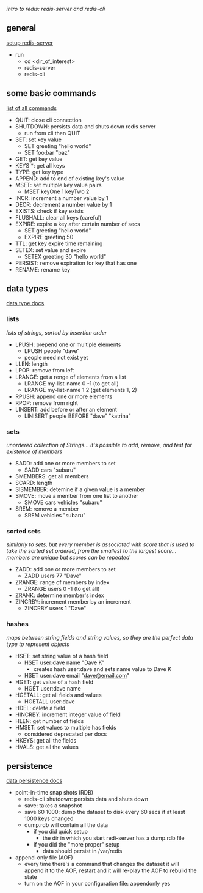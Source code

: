 _intro to redis: redis-server and redis-cli_

## general

[setup redis-server](https://redis.io/topics/quickstart)

- run
  - cd <dir_of_interest>
  - redis-server
  - redis-cli

## some basic commands

[list of all commands](https://redis.io/commands)

- QUIT: close cli connection
- SHUTDOWN: persists data and shuts down redis server
  - run from cli then QUIT
- SET: set key value
  - SET greeting "hello world"
  - SET foo:bar "baz"
- GET: get key value
- KEYS *: get all keys
- TYPE: get key type
- APPEND: add to end of existing key's value
- MSET: set multiple key value pairs
  - MSET keyOne 1 keyTwo 2
- INCR: increment a number value by 1
- DECR: decrement a number value by 1
- EXISTS: check if key exists
- FLUSHALL:  clear all keys (careful)
- EXPIRE: expire a key after certain number of secs
  - SET greeting "hello world"
  - EXPIRE greeting 50
- TTL: get key expire time remaining
- SETEX: set value and expire
  - SETEX greeting 30 "hello world"
- PERSIST: remove expiration for key that has one
- RENAME: rename key

## data types

[data type docs](https://redis.io/topics/data-types)

### lists 
_lists of strings, sorted by insertion order_
- LPUSH: prepend one or multiple elements
  - LPUSH people "dave"
  - people need not exist yet
- LLEN: length
- LPOP: remove from left
- LRANGE: get a renge of elements from a list
   - LRANGE my-list-name 0 -1 (to get all)
   - LRANGE my-list-name 1 2 (get elements 1, 2)
- RPUSH: append one or more elements
- RPOP: remove from right
- LINSERT: add before or after an element
   - LINISERT people BEFORE "dave" "katrina"
     
### sets

_unordered collection of Strings... it's possible to add, remove, and test for existence of members_

- SADD: add one or more members to set
  - SADD cars "subaru"
- SMEMBERS: get all members
- SCARD: length
- SISMEMBER: detemine if a given value is a member
- SMOVE: move a member from one list to another
  - SMOVE cars vehicles "subaru"
- SREM: remove a member
  - SREM vehicles "subaru"
  
### sorted sets

_similarly to sets, but every member is associated with score that is used to take the sorted set ordered, from the smallest to the largest score... members are unique but scores can be repeated_

- ZADD: add one or more members to set
  - ZADD users 77 "Dave"
- ZRANGE: range of members by index
  - ZRANGE users 0 -1 (to get all)
- ZRANK: determine member's index
- ZINCRBY: increment member by an increment
  - ZINCRBY users 1 "Dave" 

### hashes

_maps between string fields and string values, so they are the perfect data type to represent objects_

- HSET: set string value of a hash field
  - HSET user:dave name "Dave K"
    - creates hash user:dave and sets name value to Dave K
  - HSET user:dave email "dave@email.com"
- HGET: get value of a hash field
  - HGET user:dave name
- HGETALL: get all fields and values
  - HGETALL user:dave
- HDEL: delete a field
- HINCRBY: increment integer value of field
- HLEN: get number of fields
- HMSET: set values to multiple has fields
  - considered deprecated per docs
- HKEYS: get all the fields
- HVALS: get all the values

## persistence

[data persistence docs](https://redis.io/topics/persistence)

- point-in-time snap shots (RDB)
  - redis-cli shutdown: persists data and shuts down
  - save: takes a snapshot
  - save 60 1000: dump the dataset to disk every 60 secs if at least 1000 keys changed
  - dump.rdb will contain all the data
    - if you did quick setup
      - the dir in which you start redi-server has a dump.rdb file
    - if you did the "more proper" setup
      - data should persist in /var/redis
- append-only file (AOF)
  - every time there's a command that changes the dataset it will append it to the AOF, restart and it will re-play the AOF to rebuild the state
  - turn on the AOF in your configuration file: appendonly yes